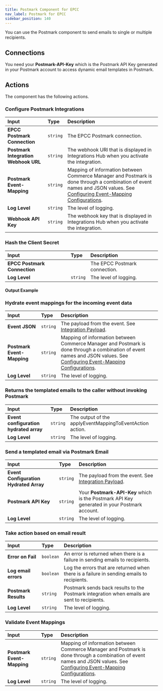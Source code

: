```yaml
---
title: Postmark Component for EPCC
nav_label: Postmark for EPCC
sidebar_position: 140
---
```


You can use the Postmark component to send emails to single or multiple recipients.

## Connections

You need your **Postmark-API-Key** which is the Postmark API Key generated in your Postmark account to access dynamic email templates in Postmark.

## Actions

The component has the following actions.

### Configure Postmark Integrations

| Input | Type | Description |
|:--- |:--- | :--- | 
| **EPCC Postmark Connection**  | `string` | The EPCC Postmark connection. | 
| **Postmark Integration Webhook URL**  | `string` | The webhook URl that is displayed in Integrations Hub when you activate the integration. | 
| **Postmark Event-Mapping** | `string` | Mapping of information between Commerce Manager and Postmark is done through a combination of event names and JSON values. See [Configuring Event-Mapping Configurations](/docs/composer/integration-hub/marketing-communication/postmark). | 
| **Log Level** | `string` | The level of logging. | 
| **Webhook API Key** | `string` | The webhook key that is displayed in Integrations Hub when you activate the integration. | 

### Hash the Client Secret

| Input | Type | Description |
|:--- |:--- | :--- | 
| **EPCC Postmark Connection**  |  | The EPCC Postmark connection. |  
| **Log Level** | `string` | The level of logging. | 

#### Output Example

### Hydrate event mappings for the incoming event data

| Input | Type | Description |
|:--- |:--- | :--- | 
| **Event JSON**  | `string` | The payload from the event. See [Integration Payload](/docs/api/integrations/integrations-introduction#example-typical-payload). | 
| **Postmark Event-Mapping** | `string` | Mapping of information between Commerce Manager and Postmark is done through a combination of event names and JSON values. See [Configuring Event-Mapping Configurations](/docs/composer/integration-hub/marketing-communication/postmark#configuring-event-mapping-configurations). | 
| **Log Level** | `string` | The level of logging. | 

### Returns the templated emails to the caller without invoking Postmark

| Input | Type | Description |
|:--- |:--- | :--- | 
| **Event configuration hydrated array**  | `string` | The output of the applyEventMappingToEventAction action. | 
| **Log Level** | `string` | The level of logging. |

### Send a templated email via Postmark Email

| Input | Type | Description |
|:--- |:--- | :--- | 
| **Event Configuration Hydrated Array**  | `string`  | The payload from the event. See [Integration Payload](/docs/api/integrations/integrations-introduction). | 
| **Postmark API Key** | `string` | Your **Postmark-API-Key** which is the Postmark API Key generated in your Postmark account. | 
| **Log Level** | `string` | The level of logging. | 

### Take action based on email result

| Input | Type | Description |
|:--- |:--- | :--- | 
| **Error on Fail**  | `boolean` | An error is returned when there is a failure in sending emails to recipients. | 
| **Log email errors**  | `boolean` | Log the errors that are returned when there is a failure in sending emails to recipients. | 
| **Postmark Results**  | `string` | Postmark sends back results to the Postmark integration when emails are sent to recipients. | 
| **Log Level** | `string` | The level of logging. | 

### Validate Event Mappings

| Input | Type | Description |
|:--- |:--- | :--- | 
| **Postmark Event-Mapping** | `string` | Mapping of information between Commerce Manager and Postmark is done through a combination of event names and JSON values. See [Configuring Event-Mapping Configurations](/docs/composer/integration-hub/marketing-communication/postmark#configuring-event-mapping-configurations). | 
| **Log Level** | `string` | The level of logging. | 
